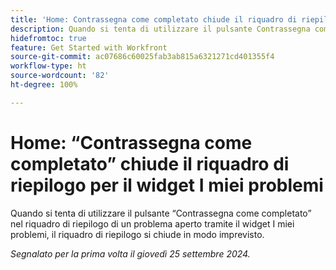 ```yaml
---
title: 'Home: Contrassegna come completato chiude il riquadro di riepilogo per il widget I miei problemi'
description: Quando si tenta di utilizzare il pulsante Contrassegna come completato nel riquadro di riepilogo di un problema aperto tramite il widget I miei problemi, il riquadro di riepilogo si chiude in modo imprevisto.
hidefromtoc: true
feature: Get Started with Workfront
source-git-commit: ac07686c60025fab3ab815a6321271cd401355f4
workflow-type: ht
source-wordcount: '82'
ht-degree: 100%

---
```



# Home: “Contrassegna come completato” chiude il riquadro di riepilogo per il widget I miei problemi

Quando si tenta di utilizzare il pulsante “Contrassegna come completato” nel riquadro di riepilogo di un problema aperto tramite il widget I miei problemi, il riquadro di riepilogo si chiude in modo imprevisto.

_Segnalato per la prima volta il giovedì 25 settembre 2024._
